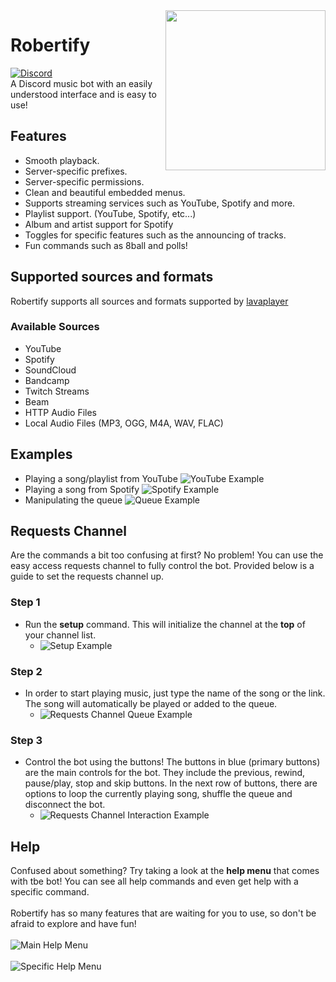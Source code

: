 <img align="right" src="https://i.imgur.com/HkAHWq5.png" height="256" width="256">

# Robertify
[![Discord](https://discordapp.com/api/guilds/304828928223084546/widget.png)](https://discord.gg/2qcgtCXSQ5) <br>
A Discord music bot with an easily understood interface and is easy to use!

## Features
- Smooth playback.
- Server-specific prefixes.
- Server-specific permissions.
- Clean and beautiful embedded menus.
- Supports streaming services such as YouTube, Spotify and more.
- Playlist support. (YouTube, Spotify, etc...)
- Album and artist support for Spotify
- Toggles for specific features such as the announcing of tracks.
- Fun commands such as 8ball and polls!

## Supported sources and formats
Robertify supports all sources and formats supported by [lavaplayer](https://github.com/sedmelluq/lavaplayer#supported-formats)
### Available Sources
- YouTube
- Spotify
- SoundCloud
- Bandcamp
- Twitch Streams
- Beam
- HTTP Audio Files
- Local Audio Files (MP3, OGG, M4A, WAV, FLAC)

## Examples
- Playing a song/playlist from YouTube
![YouTube Example](https://i.imgur.com/iRkqu0Q.gif)
- Playing a song from Spotify
![Spotify Example](https://i.imgur.com/vvCKIti.gif)
- Manipulating the queue
![Queue Example](https://i.imgur.com/LrduXSV.gif)

## Requests Channel
Are the commands a bit too confusing at first? No problem! You can
use the easy access requests channel to fully control the bot. Provided below is a guide
to set the requests channel up.

### Step 1

- Run the **setup** command. This will initialize the channel at the **top** of your channel list.
  - ![Setup Example](https://i.imgur.com/QAaCTfS.gif)

### Step 2

- In order to start playing music, just type the name of the song or the link. The song will automatically be played or added to the queue.
  - ![Requests Channel Queue Example](https://i.imgur.com/wNSKaJN.gif)

### Step 3

- Control the bot using the buttons! The buttons in blue (primary buttons) are the main controls for the bot. They include the previous, rewind, pause/play, stop and skip buttons. In the next row of buttons, there are options to loop the currently playing song, shuffle the queue and disconnect the bot.
  - ![Requests Channel Interaction Example](https://i.imgur.com/qpZkmaG.gif)

## Help
Confused about something? Try taking a look at the **help menu** that comes with tbe bot! You can see all help commands and even get help with a specific command. <br><br>
Robertify has so many features that are waiting for you to use, so don't be afraid to explore and have fun!<br><br>
![Main Help Menu](https://i.imgur.com/TbZVyBi.png) <br><br>
![Specific Help Menu](https://i.imgur.com/X4575hL.png)
